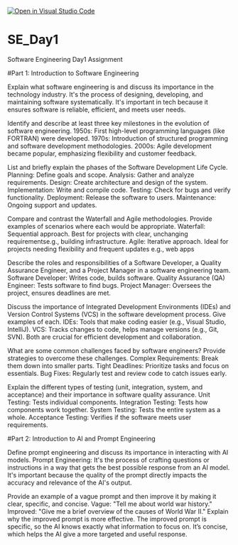 [![Open in Visual Studio Code](https://classroom.github.com/assets/open-in-vscode-2e0aaae1b6195c2367325f4f02e2d04e9abb55f0b24a779b69b11b9e10269abc.svg)](https://classroom.github.com/online_ide?assignment_repo_id=15606446&assignment_repo_type=AssignmentRepo)
# SE_Day1
Software Engineering Day1 Assignment

#Part 1: Introduction to Software Engineering

Explain what software engineering is and discuss its importance in the technology industry.
It's the process of designing, developing, and maintaining software systematically.
It's important in tech because it ensures software is reliable, efficient, and meets user needs.


Identify and describe at least three key milestones in the evolution of software engineering.
1950s: First high-level programming languages (like FORTRAN) were developed.
1970s: Introduction of structured programming and software development methodologies.
2000s: Agile development became popular, emphasizing flexibility and customer feedback.



List and briefly explain the phases of the Software Development Life Cycle.
Planning: Define goals and scope.
Analysis: Gather and analyze requirements.
Design: Create architecture and design of the system.
Implementation: Write and compile code.
Testing: Check for bugs and verify functionality.
Deployment: Release the software to users.
Maintenance: Ongoing support and updates.


Compare and contrast the Waterfall and Agile methodologies. Provide examples of scenarios where each would be appropriate.
Waterfall: Sequential approach. Best for projects with clear, unchanging requirementse.g., building infrastructure.
Agile: Iterative approach. Ideal for projects needing flexibility and frequent updates e.g., web apps


Describe the roles and responsibilities of a Software Developer, a Quality Assurance Engineer, and a Project Manager in a software engineering team.
Software Developer: Writes code, builds software.
Quality Assurance (QA) Engineer: Tests software to find bugs.
Project Manager: Oversees the project, ensures deadlines are met.


Discuss the importance of Integrated Development Environments (IDEs) and Version Control Systems (VCS) in the software development process. Give examples of each.
IDEs: Tools that make coding easier (e.g., Visual Studio, IntelliJ).
VCS: Tracks changes to code, helps manage versions (e.g., Git, SVN). Both are crucial for efficient development and collaboration.


What are some common challenges faced by software engineers? Provide strategies to overcome these challenges.
Complex Requirements: Break them down into smaller parts.
Tight Deadlines: Prioritize tasks and focus on essentials.
Bug Fixes: Regularly test and review code to catch issues early.


Explain the different types of testing (unit, integration, system, and acceptance) and their importance in software quality assurance.
Unit Testing: Tests individual components.
Integration Testing: Tests how components work together.
System Testing: Tests the entire system as a whole.
Acceptance Testing: Verifies if the software meets user requirements.


#Part 2: Introduction to AI and Prompt Engineering


Define prompt engineering and discuss its importance in interacting with AI models.
Prompt Engineering: It's the process of crafting questions or instructions in a way that gets the best possible response from an AI model.
It's important because the quality of the prompt directly impacts the accuracy and relevance of the AI's output.


Provide an example of a vague prompt and then improve it by making it clear, specific, and concise.
Vague: "Tell me about world war history."
Improved: "Give me a brief overview of the causes of World War II."
Explain why the improved prompt is more effective.
 The improved prompt is specific, so the AI knows exactly what information to focus on. It’s concise, which helps the AI give a more targeted and useful response.
